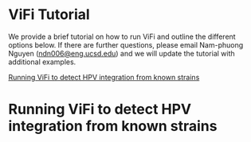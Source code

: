 # ViFi Tutorial

We provide a brief tutorial on how to run ViFi and outline the different options below.  If there are further questions, please email Nam-phuong Nguyen (ndn006@eng.ucsd.edu) and we will update the tutorial with additional examples.

[Running ViFi to detect HPV integration from known strains](#Running-ViFi-to-detect-HPV-integration-from-known-strains)


# Running ViFi to detect HPV integration from known strains




